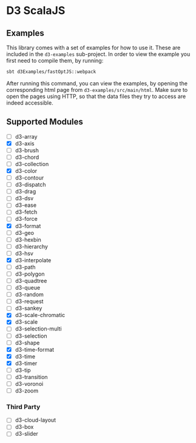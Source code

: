 # D3 ScalaJS

## Examples

This library comes with a set of examples for how to use it. These are included
in the `d3-examples` sub-project. In order to view the example you first need to
compile them, by running:

```bash
sbt d3Examples/fastOptJS::webpack
```

After running this command, you can view the examples, by opening the
corresponding html page from `d3-examples/src/main/html`. Make sure to open the
pages using HTTP, so that the data files they try to access are indeed
accessible.

## Supported Modules

- [ ] d3-array
- [x] d3-axis
- [ ] d3-brush
- [ ] d3-chord
- [ ] d3-collection
- [x] d3-color
- [ ] d3-contour
- [ ] d3-dispatch
- [ ] d3-drag
- [ ] d3-dsv
- [ ] d3-ease
- [ ] d3-fetch
- [ ] d3-force
- [x] d3-format
- [ ] d3-geo
- [ ] d3-hexbin
- [ ] d3-hierarchy
- [ ] d3-hsv
- [x] d3-interpolate
- [ ] d3-path
- [ ] d3-polygon
- [ ] d3-quadtree
- [ ] d3-queue
- [ ] d3-random
- [ ] d3-request
- [ ] d3-sankey
- [x] d3-scale-chromatic
- [x] d3-scale
- [ ] d3-selection-multi
- [ ] d3-selection
- [ ] d3-shape
- [x] d3-time-format
- [x] d3-time
- [x] d3-timer
- [ ] d3-tip
- [ ] d3-transition
- [ ] d3-voronoi
- [ ] d3-zoom

### Third Party

- [ ] d3-cloud-layout
- [ ] d3-box
- [ ] d3-slider
